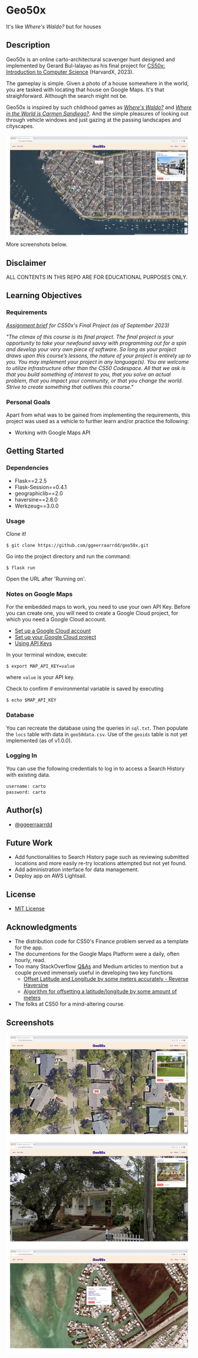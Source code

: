 # Geo50x
It's like _Where's Waldo?_ but for houses

## Description
Geo50x is an online carto-architectural scavenger hunt designed and implemented by Gerard Bul-lalayao as his final project for [CS50x: Introduction to Computer Science](https://cs50.harvard.edu/x/2023/) (HarvardX, 2023).

The gameplay is simple. Given a photo of a house somewhere in the world, you are tasked with locating that house on Google Maps. It's that straighforward. Although the search might not be.

Geo50x is inspired by such childhood games as _[Where's Waldo?](https://en.wikipedia.org/wiki/Where%27s_Wally%3F)_ and _[Where in the World is Carmen Sandiego?](https://en.wikipedia.org/wiki/Carmen_Sandiego)_. And the simple pleasures of looking out through vehicle windows and just gazing at the passing landscapes and cityscapes.

<picture><img alt="Shelfie screenshot 1" src="/static/images/geo50x_1.jpg"></picture>
More screenshots below.

## Disclaimer
ALL CONTENTS IN THIS REPO ARE FOR EDUCATIONAL PURPOSES ONLY.

## Learning Objectives

### Requirements
_[Assignment brief](https://cs50.harvard.edu/x/2023/project/) for CS50x's Final Project (as of September 2023)_

_"The climax of this course is its final project. The final project is your opportunity to take your newfound savvy with programming out for a spin and develop your very own piece of software. So long as your project draws upon this course’s lessons, the nature of your project is entirely up to you. You may implement your project in any language(s). You are welcome to utilize infrastructure other than the CS50 Codespace. All that we ask is that you build something of interest to you, that you solve an actual problem, that you impact your community, or that you change the world. Strive to create something that outlives this course."_

### Personal Goals
Apart from what was to be gained from implementing the requirements, this project was used as a vehicle to further learn and/or practice the following:

* Working with Google Maps API

## Getting Started

### Dependencies

* Flask==2.2.5
* Flask-Session==0.4.1
* geographiclib==2.0
* haversine==2.8.0
* Werkzeug==3.0.0

### Usage

Clone it!
```
$ git clone https://github.com/ggeerraarrdd/geo50x.git
```

Go into the project directory and run the command:
```
$ flask run
```

Open the URL after 'Running on'.

### Notes on Google Maps

For the embedded maps to work, you need to use your own API Key. Before you can create one, you will need to create a Google Cloud project, for which you need a Google Cloud account.
* [Set up a Google Cloud account](https://cloud.google.com)
* [Set up your Google Cloud project](https://developers.google.com/maps/documentation/javascript/cloud-setup)
* [Using API Keys](https://developers.google.com/maps/documentation/javascript/get-api-key)

In your terminal window, execute:
```
$ export MAP_API_KEY=value
```
where `value` is your API key.

Check to confirm if environmental variable is saved by executing
```
$ echo $MAP_API_KEY
```
### Database

You can recreate the database using the queries in `sql.txt`. Then populate the `locs` table with data in `geo50data.csv`. Use of the `geoids` table is not yet implemented (as of v1.0.0).

### Logging In

You can use the following credentials to log in to access a Search History with existing data.

```
username: carto
password: carto
```

## Author(s)
* [@ggeerraarrdd](https://github.com/ggeerraarrdd/)

## Future Work
* Add functionalities to Search History page such as reviewing submitted locations and more easily re-try locations attempted but not yet found.
* Add administration interface for data management.
* Deploy app on AWS Lightsail.

## License
* [MIT License](https://github.com/ggeerraarrdd/large-parks/blob/main/LICENSE)

## Acknowledgments
* The distribution code for CS50's Finance problem served as a template for the app.
* The documentions for the Google Maps Platform were a daily, often hourly, read.
* Too many StackOverflow [Q&As](https://meta.stackoverflow.com/questions/267822/if-stack-overflow-doesnt-have-threads-what-the-heck-should-they-be-called) and Medium articles to mention but a couple proved immensely useful in developing two key functions
   * [Offset Latitude and Longitude by some meters accurately - Reverse Haversine](https://gis.stackexchange.com/questions/411859/offset-latitude-and-longitude-by-some-meters-accurately-reverse-haversine)
   * [Algorithm for offsetting a latitude/longitude by some amount of meters](https://gis.stackexchange.com/questions/2951/algorithm-for-offsetting-a-latitude-longitude-by-some-amount-of-meters)
* The folks at CS50 for a mind-altering course.

## Screenshots
<picture><img alt="Shelfie screenshot 1" src="/static/images/geo50x_2.jpg"></picture>
<picture><img alt="Shelfie screenshot 1" src="/static/images/geo50x_3.jpg"></picture>
<picture><img alt="Shelfie screenshot 1" src="/static/images/geo50x_4.jpg"></picture>

